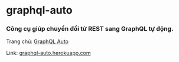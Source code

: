 # graphql-auto

### Công cụ giúp chuyển đổi từ REST sang GraphQL tự động.

Trang chủ: [GraphQL Auto](https://intro-graphql.herokuapp.com/)

Link: [graphql-auto.herokuapp.com](http://graphql-auto.herokuapp.com/)
